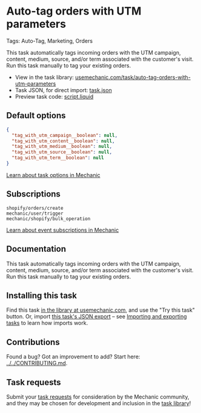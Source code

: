 # Auto-tag orders with UTM parameters

Tags: Auto-Tag, Marketing, Orders

This task automatically tags incoming orders with the UTM campaign, content, medium, source, and/or term associated with the customer's visit. Run this task manually to tag your existing orders.

* View in the task library: [usemechanic.com/task/auto-tag-orders-with-utm-parameters](https://usemechanic.com/task/auto-tag-orders-with-utm-parameters)
* Task JSON, for direct import: [task.json](../../tasks/auto-tag-orders-with-utm-parameters.json)
* Preview task code: [script.liquid](./script.liquid)

## Default options

```json
{
  "tag_with_utm_campaign__boolean": null,
  "tag_with_utm_content__boolean": null,
  "tag_with_utm_medium__boolean": null,
  "tag_with_utm_source__boolean": null,
  "tag_with_utm_term__boolean": null
}
```

[Learn about task options in Mechanic](https://docs.usemechanic.com/article/471-task-options)

## Subscriptions

```liquid
shopify/orders/create
mechanic/user/trigger
mechanic/shopify/bulk_operation
```

[Learn about event subscriptions in Mechanic](https://docs.usemechanic.com/article/408-subscriptions)

## Documentation

This task automatically tags incoming orders with the UTM campaign, content, medium, source, and/or term associated with the customer's visit. Run this task manually to tag your existing orders.

## Installing this task

Find this task [in the library at usemechanic.com](https://usemechanic.com/task/auto-tag-orders-with-utm-parameters), and use the "Try this task" button. Or, import [this task's JSON export](../../tasks/auto-tag-orders-with-utm-parameters.json) – see [Importing and exporting tasks](https://docs.usemechanic.com/article/505-importing-and-exporting-tasks) to learn how imports work.

## Contributions

Found a bug? Got an improvement to add? Start here: [../../CONTRIBUTING.md](../../CONTRIBUTING.md).

## Task requests

Submit your [task requests](https://mechanic.canny.io/task-requests) for consideration by the Mechanic community, and they may be chosen for development and inclusion in the [task library](https://tasks.mechanic.dev/)!
